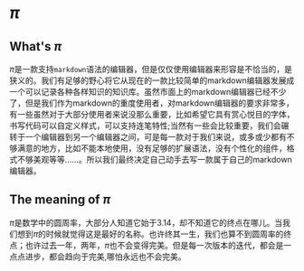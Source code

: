# $\pi$

## What's $\pi$

$\pi$是一款支持`markdown`语法的编辑器，但是仅仅使用编辑器来形容是不恰当的，是狭义的。我们有足够的野心将它从现在的一款比较简单的markdown编辑器发展成一个可以记录各种各样知识的知识库。虽然市面上的markdown编辑器已经不少了，但是我们作为markdown的重度使用者，对markdown编辑器的要求非常多，有一些虽然对于大部分使用者来说没那么重要，比如希望它具有赏心悦目的字体，书写代码可以自定义样式，可以支持连笔特性;当然有一些会比较重要，我们会碾转于一个编辑器到另一个编辑器之间，可是每一款对于我们来说，或多或少都有不够满意的地方，比如不能本地使用，没有足够的扩展语法，没有个性化的组件，格式不够美观等等......。所以我们最终决定自己动手去写一款属于自己的markdown编辑器。

## The meaning of $\pi$

$\pi$是数学中的圆周率，大部分人知道它始于3.14，却不知道它的终点在哪儿。当我们想到$\pi$的时候就觉得这是最好的名称。也许终其一生，我们也算不到圆周率的终点；也许过去一年，两年，$\pi$也不会变得完美。但是每一次版本的迭代，都会是一点点进步，都会趋向于完美,哪怕永远也不会完美。

